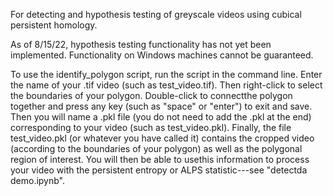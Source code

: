 For detecting and hypothesis testing of greyscale videos using cubical persistent homology.

As of 8/15/22, hypothesis testing functionality has not yet been implemented. Functionality on Windows machines cannot be guaranteed.

To use the identify_polygon script, run the script in the command line. Enter the name of your .tif video (such as test_video.tif). Then right-click to select the boundaries of your polygon. Double-click to connectthe polygon together and press any key (such as "space" or "enter") to exit and save. Then you will name a .pkl file (you do not need to add the .pkl at the end) corresponding to your video (such as test_video.pkl). Finally, the file test_video.pkl (or whatever you have called it) contains the cropped video (according to the boundaries of your polygon) as well as the polygonal region of interest. You will then be able to usethis information to process your video with the persistent entropy or ALPS statistic---see "detectda demo.ipynb".
